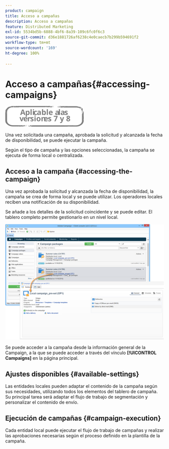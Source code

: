 ```yaml
---
product: campaign
title: Acceso a campañas
description: Acceso a campañas
feature: Distributed Marketing
exl-id: 5534bd5b-6888-4bf6-8a39-109c6fc0f6c3
source-git-commit: d36e1881726af6238c4e0caecb7b299b594691f2
workflow-type: tm+mt
source-wordcount: '169'
ht-degree: 100%

---
```


# Acceso a campañas{#accessing-campaigns}

![](../../assets/common.svg)

Una vez solicitada una campaña, aprobada la solicitud y alcanzada la fecha de disponibilidad, se puede ejecutar la campaña.

Según el tipo de campaña y las opciones seleccionadas, la campaña se ejecuta de forma local o centralizada.

## Acceso a la campaña {#accessing-the-campaign}

Una vez aprobada la solicitud y alcanzada la fecha de disponibilidad, la campaña se crea de forma local y se puede utilizar. Los operadores locales reciben una notificación de su disponibilidad.

Se añade a los detalles de la solicitud coincidente y se puede editar. El tablero completo permite gestionarlo en un nivel local.

![](assets/mkg_dist_local_op_edit_new_op1.png)

Se puede acceder a la campaña desde la información general de la Campaign, a la que se puede acceder a través del vínculo **[!UICONTROL Campaigns]** en la página principal.

## Ajustes disponibles {#available-settings}

Las entidades locales pueden adaptar el contenido de la campaña según sus necesidades, utilizando todos los elementos del tablero de campaña. Su principal tarea será adaptar el flujo de trabajo de segmentación y personalizar el contenido de envío.

## Ejecución de campañas {#campaign-execution}

Cada entidad local puede ejecutar el flujo de trabajo de campañas y realizar las aprobaciones necesarias según el proceso definido en la plantilla de la campaña.
